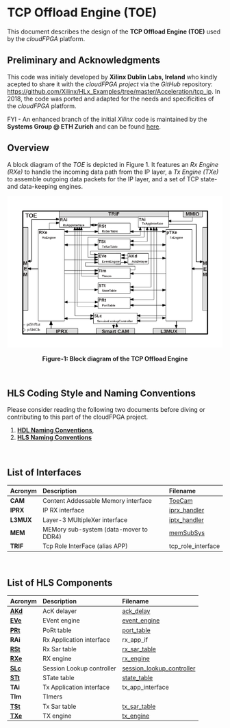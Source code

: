 # TCP Offload Engine (TOE)
This document describes the design of the **TCP Offload Engine (TOE)** used by the *cloudFPGA* platform.

## Preliminary and Acknowledgments
This code was initialy developed by **Xilinx Dublin Labs, Ireland** who kindly acepted to share it with the *cloudFPGA project* via the *GitHub* repository: https://github.com/Xilinx/HLx_Examples/tree/master/Acceleration/tcp_ip. In 2018, the code was ported and adapted for the needs and specificities of the *cloudFPGA* platform.

FYI - An enhanced branch of the initial *Xilinx* code is maintained by the **Systems Group @ ETH Zurich** and can be found [here](https://github.com/fpgasystems/fpga-network-stack).    

## Overview
A block diagram of the *TOE* is depicted in Figure 1. It features an *Rx Engine (RXe)* to handle the incoming data path from the IP layer, a *Tx Engine (TXe)* to assemble outgoing data packets for the IP layer, and a set of TCP state- and data-keeping engines.


![Block diagram of the TOE](./images/Fig-TOE-Structure.bmp#center)
<p align="center"><b>Figure-1: Block diagram of the TCP Offload Engine</b></p>
<br>

## HLS Coding Style and Naming Conventions
Please consider reading the following two documents before diving or contributing to this part of the cloudFPGA project.
  1) [**HDL Naming Conventions**](../hdl-naming-conventions.md), 
  2) [**HLS Naming Conventions**](./hls-naming-conventions.md)
<br>

## List of Interfaces

| Acronym         | Description                                           | Filename
|:----------------|:------------------------------------------------------|:--------------
| **CAM**         | Content Addessable Memory interface                   | [ToeCam](../../SRA/LIB/SHELL/LIB/hdl/nts/ToeCam/ToeCam.v)
| **IPRX**        | IP RX interface                                       | [iprx_handler](../../SRA/LIB/SHELL/LIB/hls/iprx_handler/src/iprx_handler.cpp)
| **L3MUX**       | Layer-3 MUltipleXer interface                         | [iptx_handler](../../SRA/LIB/SHELL/LIB/hls/iptx_handler/src/iptx_handler.cpp)
| **MEM**         | MEMory sub-system (data-mover to DDR4)                | [memSubSys](../../SRA/LIB/SHELL/LIB/hdl/mem/memSubSys.v)
| **TRIF**        | Tcp Role InterFace (alias APP)                        | tcp_role_interface

<br>

## List of HLS Components

| Acronym                   | Description                | Filename
|:--------------------------|:---------------------------|:--------------
| **[AKd](./AKd.md)**       | AcK delayer                | [ack_delay](../../SRA/LIB/SHELL/LIB/hls/toe/src/ack_delay/ack_delay.cpp)
| **[EVe](./EVe.md)**       | EVent engine               | [event_engine](../../SRA/LIB/SHELL/LIB/hls/toe/src/event_engine/event_engine.cpp)
| **[PRt](./PRt.md)**       | PoRt table                 | [port_table](../../SRA/LIB/SHELL/LIB/hls/toe/src/port_table/port_table.cpp)
| **RAi**                   | Rx Application interface   | rx_app_if
| **[RSt](./RSt.md)**       | Rx Sar table               | [rx_sar_table](../../SRA/LIB/SHELL/LIB/hls/toe/src/rx_sar_table/rx_sar_table.cpp)
| **[RXe](./RXe.md)**       | RX engine                  | [rx_engine](../../SRA/LIB/SHELL/LIB/hls/toe/src/rx_engine/src/rx_engine.cpp)
| **[SLc](./SLc.md)**       | Session Lookup controller  | [session_lookup_controller](../../SRA/LIB/SHELL/LIB/hls/toe/src/session_lookup_controller/session_lookup_controller.cpp)
| **[STt](./STt.md)**       | STate table                | [state_table](../../SRA/LIB/SHELL/LIB/hls/toe/src/state_table/state_table.cpp)
| **TAi**                   | Tx Application interface   | tx_app_interface
| **TIm**                   | TImers                     | 
| **[TSt](./TSt.md)**       | Tx Sar table               | [tx_sar_table](../../SRA/LIB/SHELL/LIB/hls/toe/src/tx_sar_table/tx_sar_table.cpp)
| **[TXe](./TXe.md)**       | TX engine                  | [tx_engine](../../SRA/LIB/SHELL/LIB/hls/toe/src/tx_engine/src/tx_engine.cpp)







